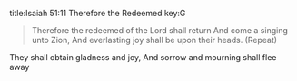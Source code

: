 title:Isaiah 51:11 Therefore the Redeemed
key:G

>Therefore the redeemed of the Lord shall return
And come a singing unto Zion,
And everlasting joy 
shall be upon their heads. 
(Repeat)

They shall obtain gladness and joy, 
And sorrow and mourning shall flee away
